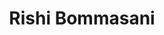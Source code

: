 ---
layout: page
title: Rishi Bommasani 
description: Stanford University
img: assets/img/rishi.jpg
redirect: https://rishibommasani.github.io
importance: 5
category: panelist
---